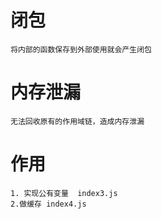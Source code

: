 # 闭包
    将内部的函数保存到外部使用就会产生闭包
# 内存泄漏
    无法回收原有的作用域链，造成内存泄漏
# 作用
    1. 实现公有变量  index3.js
    2.做缓存 index4.js
